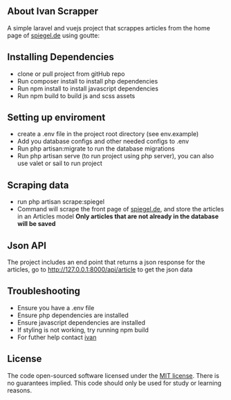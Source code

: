 ## About Ivan Scrapper

A simple laravel and vuejs project that scrappes articles from the home page of
[spiegel.de](https://www.spiegel.de/politik/) using goutte:

## Installing Dependencies
- clone or pull project from gitHub repo
- Run composer install to install php dependencies
- Run npm install to install javascript dependencies
- Run npm build to build js and scss assets

## Setting up enviroment
- create a .env file in the project root directory (see env.example)
- Add you database configs and other needed configs to .env
- Run php artisan:migrate to run the database migrations
- Run php artisan serve (to run project using php server), you can also use
valet or sail to run project

## Scraping data
- run php artisan scrape:spiegel
- Command will scrape the front page of [spiegel.de](https://www.spiegel.de/politik/),
and store the articles in an Articles model
**Only articles that are not already in the database will be saved**

## Json API
The project includes an end point that returns a json response for the articles,
go to http://127.0.0.1:8000/api/article to get the json data

## Troubleshooting
- Ensure you have a .env file
- Ensure php dependencies are installed
- Ensure javascript dependencies are installed
- If styling is not working, try running npm build
- For futher help contact [ivan](mailto:ivansempijja@gmail.com)

## License

The code open-sourced software licensed under the [MIT license](https://opensource.org/licenses/MIT).
There is no guarantees implied. This code should only be used for study or learning reasons.
